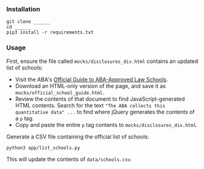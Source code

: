 


### Installation

```shell
git clone ______
cd ______
pip3 install -r requirements.txt
```

### Usage

First, ensure the file called `mocks/disclosures_div.html` contains an updated list of schools:

  + Visit the ABA's [Official Guide to ABA-Approved Law Schools](https://www.americanbar.org/groups/legal_education/resources/aba_approved_law_schools/official-guide-to-aba-approved-law-schools.html).
  + Download an HTML-only version of the page, and save it as `mocks/official_school_guide.html`.
  + Review the contents of that document to find JavaScript-generated HTML contents. Search for the text `"The ABA collects this quantitative data" ...` to find where jQuery generates the contents of a `p` tag.
  + Copy and paste the entire `p` tag contents to `mocks/disclosures_div.html`.

Generate a CSV file containing the official list of schools:

```shell
python3 app/list_schools.py
```

This will update the contents of `data/schools.csv`.
